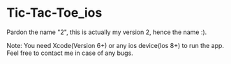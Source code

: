 # Tic-Tac-Toe_ios
Pardon the name "2", this is actually my version 2, hence the name :).

Note: You need Xcode(Version 6+) or any ios device(Ios 8+) to run the app.
Feel free to contact me in case of any bugs.
